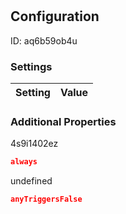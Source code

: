 # <nil>
## Configuration
ID:  aq6b59ob4u



### Settings
| Setting | Value  |
| :------------------------ | ---------------------------------------- |
 




### Additional Properties
4s9i1402ez
 ```json 
always
```


undefined
 ```json 
anyTriggersFalse
```




